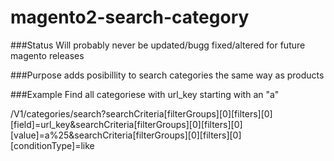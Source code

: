 # magento2-search-category
###Status
Will probably never be updated/bugg fixed/altered for future magento releases

###Purpose
adds posibillity to search categories the same way as products

###Example
Find all categoriese with url_key starting with an "a"

/V1/categories/search?searchCriteria[filterGroups][0][filters][0][field]=url_key&searchCriteria[filterGroups][0][filters][0][value]=a%25&searchCriteria[filterGroups][0][filters][0][conditionType]=like
